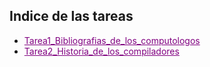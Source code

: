 ## Indice de las tareas

- <a href="https://github.com/Alex-pozos/Tareas/blob/main/Tarea1/README.md" Style="color:purple">Tarea1_Bibliografias_de_los_computologos</a>
- <a href="https://github.com/Alex-pozos/Tareas/blob/main/Tarea2/README.md" Style="color:purple">Tarea2_Historia_de_los_compiladores</a>